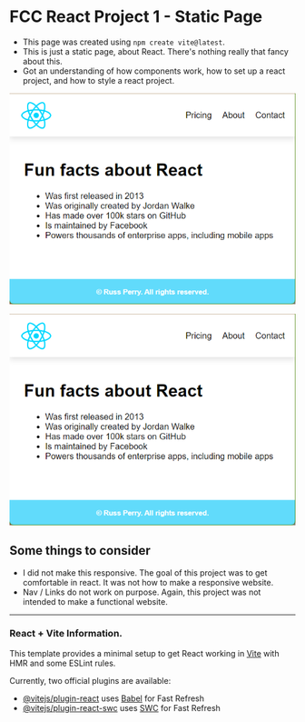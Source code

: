 # FCC React Project 1 - Static Page

- This page was created using `npm create vite@latest`.
- This is just a static page, about React. There's nothing really that fancy about this.
- Got an understanding of how components work, how to set up a react project, and how to style a react project.

![Screenshot of the basic React page I made. Lists facts about React.](screenshot.png)

<p align="center">
    <img src="screenshot.png">
</p>

## Some things to consider

- I did not make this responsive. The goal of this project was to get comfortable in react. It was not how to make a responsive website.
- Nav / Links do not work on purpose. Again, this project was not intended to make a functional website.

---

### React + Vite Information.

This template provides a minimal setup to get React working in [Vite](https://vitejs.dev/) with HMR and some ESLint rules.

Currently, two official plugins are available:

- [@vitejs/plugin-react](https://github.com/vitejs/vite-plugin-react/blob/main/packages/plugin-react/README.md) uses [Babel](https://babeljs.io/) for Fast Refresh
- [@vitejs/plugin-react-swc](https://github.com/vitejs/vite-plugin-react-swc) uses [SWC](https://swc.rs/) for Fast Refresh
